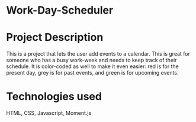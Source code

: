 # Work-Day-Scheduler

# Project Description

This is a project that lets the user add events to a calendar. This is great for someone who has a busy work-week and 
needs to keep track of their schedule. It is color-coded as well to make it even easier: red is for the present day, grey is for past events, and green is for upcoming events.

# Technologies used

HTML, CSS, Javascript, Moment.js